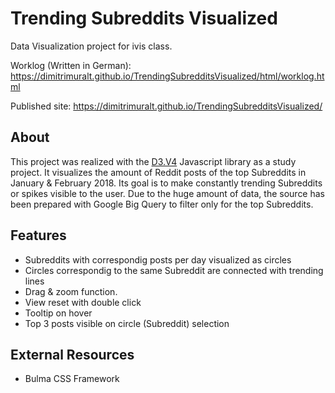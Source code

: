 # Trending Subreddits Visualized
Data Visualization project for ivis class.

Worklog (Written in German): https://dimitrimuralt.github.io/TrendingSubredditsVisualized/html/worklog.html

Published site: https://dimitrimuralt.github.io/TrendingSubredditsVisualized/

## About
This project was realized with the [D3.V4](https://d3js.org/) Javascript library as a study project.
It visualizes the amount of Reddit posts of the top Subreddits in January & February 2018.
Its goal is to make constantly trending Subreddits or spikes visible to the user. 
Due to the huge amount of data, the source has been prepared with Google Big Query to filter only for the top Subreddits.

## Features
- Subreddits with correspondig posts per day visualized as circles
- Circles correspondig to the same Subreddit are connected with trending lines 
- Drag & zoom function.
- View reset with double click
- Tooltip on hover
- Top 3 posts visible on circle (Subreddit) selection

## External Resources
- Bulma CSS Framework
